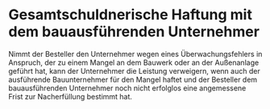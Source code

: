 # Gesamtschuldnerische Haftung mit dem bauausführenden Unternehmer

Nimmt der Besteller den Unternehmer wegen eines Überwachungsfehlers in Anspruch, der zu einem Mangel an dem Bauwerk oder an der Außenanlage geführt hat, kann der Unternehmer die Leistung verweigern, wenn auch der ausführende Bauunternehmer für den Mangel haftet und der Besteller dem bauausführenden Unternehmer noch nicht erfolglos eine angemessene Frist zur Nacherfüllung bestimmt hat. 

